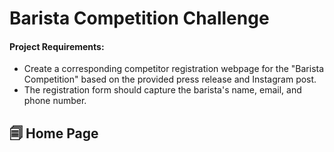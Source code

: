 # Barista Competition Challenge

#### Project Requirements:
* Create a corresponding competitor registration webpage for the "Barista Competition" based on the provided press release and Instagram post.
* The registration form should capture the barista's name, email, and phone number.

## 🗐 Home Page
